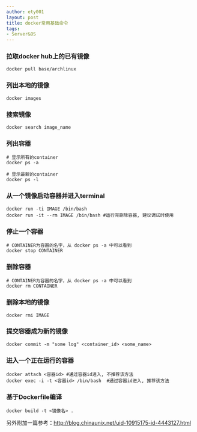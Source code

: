 ```yaml
---
author: ety001
layout: post
title: docker常用基础命令
tags:
- Server&OS
---
```


### 拉取docker hub上的已有镜像

    docker pull base/archlinux

### 列出本地的镜像

    docker images

### 搜索镜像

    docker search image_name

### 列出容器

    # 显示所有的container
    docker ps -a

    # 显示最新的container
    docker ps -l

### 从一个镜像启动容器并进入terminal

    docker run -ti IMAGE /bin/bash
    docker run -it --rm IMAGE /bin/bash #运行完删除容器, 建议调试时使用

### 停止一个容器

    # CONTAINER为容器的名字，从 docker ps -a 中可以看到
    docker stop CONTAINER

### 删除容器

    # CONTAINER为容器的名字，从 docker ps -a 中可以看到
    docker rm CONTAINER

### 删除本地的镜像

    docker rmi IMAGE

### 提交容器成为新的镜像

    docker commit -m "some log" <container_id> <some_name>

### 进入一个正在运行的容器

    docker attach <容器id> #通过容器id进入, 不推荐该方法
    docker exec -i -t <容器id> /bin/bash  #通过容器id进入, 推荐该方法

### 基于Dockerfile编译

    docker build -t <镜像名> .


另外附加一篇参考：<http://blog.chinaunix.net/uid-10915175-id-4443127.html>
